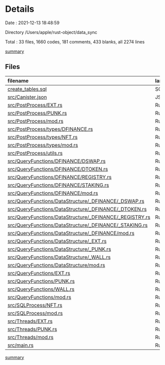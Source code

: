 # Details

Date : 2021-12-13 18:48:59

Directory /Users/apple/rust-object/data_sync

Total : 33 files,  1660 codes, 181 comments, 433 blanks, all 2274 lines

[summary](results.md)

## Files
| filename | language | code | comment | blank | total |
| :--- | :--- | ---: | ---: | ---: | ---: |
| [create_tables.sql](/create_tables.sql) | SQL | 58 | 0 | 9 | 67 |
| [src/Canister.json](/src/Canister.json) | JSON | 9 | 0 | 1 | 10 |
| [src/PostProcess/EXT.rs](/src/PostProcess/EXT.rs) | Rust | 106 | 16 | 37 | 159 |
| [src/PostProcess/PUNK.rs](/src/PostProcess/PUNK.rs) | Rust | 81 | 6 | 23 | 110 |
| [src/PostProcess/mod.rs](/src/PostProcess/mod.rs) | Rust | 4 | 0 | 0 | 4 |
| [src/PostProcess/types/DFINANCE.rs](/src/PostProcess/types/DFINANCE.rs) | Rust | 40 | 2 | 4 | 46 |
| [src/PostProcess/types/NFT.rs](/src/PostProcess/types/NFT.rs) | Rust | 156 | 17 | 53 | 226 |
| [src/PostProcess/types/mod.rs](/src/PostProcess/types/mod.rs) | Rust | 10 | 0 | 2 | 12 |
| [src/PostProcess/utils.rs](/src/PostProcess/utils.rs) | Rust | 32 | 2 | 5 | 39 |
| [src/QueryFunctions/DFINANCE/DSWAP.rs](/src/QueryFunctions/DFINANCE/DSWAP.rs) | Rust | 123 | 2 | 23 | 148 |
| [src/QueryFunctions/DFINANCE/DTOKEN.rs](/src/QueryFunctions/DFINANCE/DTOKEN.rs) | Rust | 75 | 0 | 15 | 90 |
| [src/QueryFunctions/DFINANCE/REGISTRY.rs](/src/QueryFunctions/DFINANCE/REGISTRY.rs) | Rust | 30 | 8 | 10 | 48 |
| [src/QueryFunctions/DFINANCE/STAKING.rs](/src/QueryFunctions/DFINANCE/STAKING.rs) | Rust | 88 | 2 | 20 | 110 |
| [src/QueryFunctions/DFINANCE/mod.rs](/src/QueryFunctions/DFINANCE/mod.rs) | Rust | 4 | 0 | 0 | 4 |
| [src/QueryFunctions/DataStructure/_DFINANCE/_DSWAP.rs](/src/QueryFunctions/DataStructure/_DFINANCE/_DSWAP.rs) | Rust | 72 | 2 | 11 | 85 |
| [src/QueryFunctions/DataStructure/_DFINANCE/_DTOKEN.rs](/src/QueryFunctions/DataStructure/_DFINANCE/_DTOKEN.rs) | Rust | 25 | 0 | 5 | 30 |
| [src/QueryFunctions/DataStructure/_DFINANCE/_REGISTRY.rs](/src/QueryFunctions/DataStructure/_DFINANCE/_REGISTRY.rs) | Rust | 19 | 0 | 3 | 22 |
| [src/QueryFunctions/DataStructure/_DFINANCE/_STAKING.rs](/src/QueryFunctions/DataStructure/_DFINANCE/_STAKING.rs) | Rust | 27 | 0 | 5 | 32 |
| [src/QueryFunctions/DataStructure/_DFINANCE/mod.rs](/src/QueryFunctions/DataStructure/_DFINANCE/mod.rs) | Rust | 4 | 0 | 0 | 4 |
| [src/QueryFunctions/DataStructure/_EXT.rs](/src/QueryFunctions/DataStructure/_EXT.rs) | Rust | 56 | 3 | 13 | 72 |
| [src/QueryFunctions/DataStructure/_PUNK.rs](/src/QueryFunctions/DataStructure/_PUNK.rs) | Rust | 37 | 0 | 10 | 47 |
| [src/QueryFunctions/DataStructure/_WALL.rs](/src/QueryFunctions/DataStructure/_WALL.rs) | Rust | 12 | 0 | 11 | 23 |
| [src/QueryFunctions/DataStructure/mod.rs](/src/QueryFunctions/DataStructure/mod.rs) | Rust | 4 | 0 | 1 | 5 |
| [src/QueryFunctions/EXT.rs](/src/QueryFunctions/EXT.rs) | Rust | 80 | 11 | 24 | 115 |
| [src/QueryFunctions/PUNK.rs](/src/QueryFunctions/PUNK.rs) | Rust | 168 | 15 | 45 | 228 |
| [src/QueryFunctions/WALL.rs](/src/QueryFunctions/WALL.rs) | Rust | 33 | 5 | 10 | 48 |
| [src/QueryFunctions/mod.rs](/src/QueryFunctions/mod.rs) | Rust | 5 | 0 | 1 | 6 |
| [src/SQLProcess/NFT.rs](/src/SQLProcess/NFT.rs) | Rust | 145 | 36 | 32 | 213 |
| [src/SQLProcess/mod.rs](/src/SQLProcess/mod.rs) | Rust | 1 | 0 | 2 | 3 |
| [src/Threads/EXT.rs](/src/Threads/EXT.rs) | Rust | 35 | 1 | 13 | 49 |
| [src/Threads/PUNK.rs](/src/Threads/PUNK.rs) | Rust | 48 | 4 | 9 | 61 |
| [src/Threads/mod.rs](/src/Threads/mod.rs) | Rust | 2 | 0 | 1 | 3 |
| [src/main.rs](/src/main.rs) | Rust | 71 | 49 | 35 | 155 |

[summary](results.md)